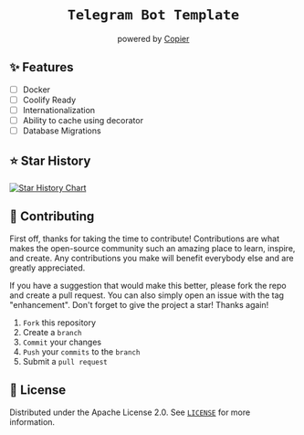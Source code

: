 <div align="center">
    <h1><code>Telegram Bot Template</code></h1>
    <p>powered by <a href="https://github.com/copier-org/copier">Copier</a></p>
</div>


## ✨ Features

- [ ] Docker
- [ ] Coolify Ready
- [ ] Internationalization 
- [ ] Ability to cache using decorator
- [ ] Database Migrations

## ⭐ Star History

<a href="https://star-history.com/#TimNekk/copier-telegram-bot&Date">
 <picture>
   <source media="(prefers-color-scheme: dark)" srcset="https://api.star-history.com/svg?repos=TimNekk/copier-telegram-bot&type=Date&theme=dark" />
   <source media="(prefers-color-scheme: light)" srcset="https://api.star-history.com/svg?repos=TimNekk/copier-telegram-bot&type=Date" />
   <img alt="Star History Chart" src="https://api.star-history.com/svg?repos=TimNekk/copier-telegram-bot&type=Date" />
 </picture>
</a>

## 👷 Contributing

First off, thanks for taking the time to contribute! Contributions are what makes the open-source community such an amazing place to learn, inspire, and create. Any contributions you make will benefit everybody else and are greatly appreciated.

If you have a suggestion that would make this better, please fork the repo and create a pull request. You can also simply open an issue with the tag "enhancement". Don't forget to give the project a star! Thanks again!

1. `Fork` this repository
2. Create a `branch`
3. `Commit` your changes
4. `Push` your `commits` to the `branch`
5. Submit a `pull request`

## 📝 License

Distributed under the Apache License 2.0. See [`LICENSE`](./LICENSE.md) for more information.